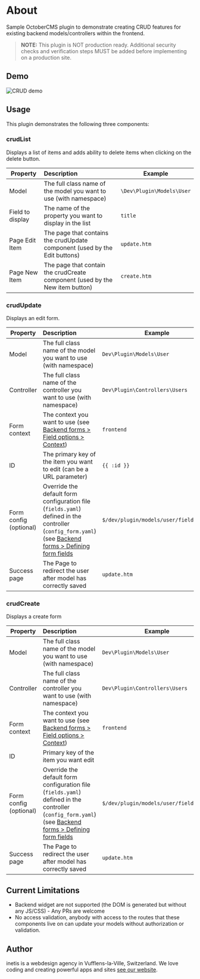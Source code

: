 # About

Sample OctoberCMS plugin to demonstrate creating CRUD features for existing backend models/controllers within the frontend.

>**NOTE:** This plugin is NOT production ready. Additional security checks and verification steps MUST be added before implementing on a production site.

## Demo
![CRUD demo](https://user-images.githubusercontent.com/12028540/27440023-be556244-5769-11e7-8d04-1540b822d66c.gif)

## Usage
This plugin demonstrates the following three components:

### crudList
Displays a list of items and adds ability to delete items when clicking on the delete button.

Property | Description | Example
--- | :--- | ---
Model | The full class name of the model you want to use (with namespace) | `\Dev\Plugin\Models\User`
Field to display | The name of the property you want to display in the list | `title`
Page Edit Item | The page that contains the crudUpdate component (used by the Edit buttons) | `update.htm`
Page New Item | The page that contain the crudCreate component (used by the New item button) | `create.htm`

### crudUpdate
Displays an edit form.

Property | Description | Example
--- | :--- | ---
Model | The full class name of the model you want to use (with namespace) | `Dev\Plugin\Models\User`
Controller | The full class name of the controller you want to use (with namespace) | `Dev\Plugin\Controllers\Users`
Form context | The context you want to use (see [Backend forms > Field options > Context](https://octobercms.com/docs/backend/forms#form-field-options)) | `frontend`
ID | The primary key of the item you want to edit (can be a URL parameter) | `{{ :id }}`
Form config (optional) | Override the default form configuration file (`fields.yaml`) defined in the controller (`config_form.yaml`) (see [Backend forms > Defining form fields](https://octobercms.com/docs/backend/forms#form-fields) | `$/dev/plugin/models/user/fields.yaml`
Success page | The Page to redirect the user after model has correctly saved | `update.htm`

### crudCreate
Displays a create form

Property | Description | Example
--- | :--- | ---
Model | The full class name of the model you want to use (with namespace) | `Dev\Plugin\Models\User`
Controller | The full class name of the controller you want to use (with namespace) | `Dev\Plugin\Controllers\Users`
Form context | The context you want to use (see [Backend forms > Field options > Context](https://octobercms.com/docs/backend/forms#form-field-options)) | `frontend`
ID | Primary key of the item you want edit
Form config (optional) | Override the default form configuration file (`fields.yaml`) defined in the controller (`config_form.yaml`) (see [Backend forms > Defining form fields](https://octobercms.com/docs/backend/forms#form-fields) | `$/dev/plugin/models/user/fields.yaml`
Success page | The Page to redirect the user after model has correctly saved | `update.htm`

## Current Limitations
- Backend widget are not supported (the DOM is generated but without any JS/CSS) - Any PRs are welcome
- No access validation, anybody with access to the routes that these components live on can update your models without authorization or validation.

## Author
inetis is a webdesign agency in Vufflens-la-Ville, Switzerland. We love coding and creating powerful apps and sites  [see our website](https://inetis.ch).
